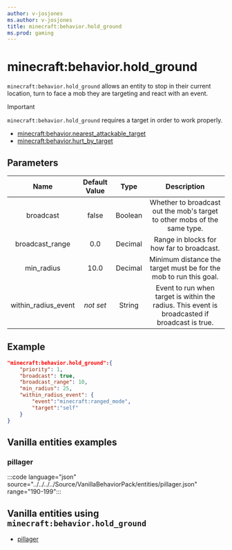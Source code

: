 ```yaml
---
author: v-josjones
ms.author: v-josjones
title: minecraft:behavior.hold_ground
ms.prod: gaming
---
```


# minecraft:behavior.hold_ground

`minecraft:behavior.hold_ground` allows an entity to stop in their current location, turn to face a mob they are targeting and react with an event.

> [!IMPORTANT]
> `minecraft:behavior.hold_ground` requires a target in order to work properly.
>
>- [minecraft:behavior.nearest_attackable_target](minecraftBehavior_nearest_attackable_target.md)
>- [minecraft:behavior.hurt_by_target](minecraftBehavior_hurt_by_target.md)

## Parameters

|Name |Default Value  |Type  |Description  |
|:---------:|:---------:|:---------:|:---------:|
|broadcast| false| Boolean| Whether to broadcast out the mob's target to other mobs of the same type. |
|broadcast_range| 0.0| Decimal| Range in blocks for how far to broadcast. |
|min_radius| 10.0| Decimal| Minimum distance the target must be for the mob to run this goal. |
|within_radius_event|*not set* | String|  Event to run when target is within the radius. This event is broadcasted if broadcast is true. |

## Example

```json
"minecraft:behavior.hold_ground":{
    "priority": 1,
    "broadcast": true,
    "broadcast_range": 10,
    "min_radius": 25,
    "within_radius_event": {
        "event":"minecraft:ranged_mode",
        "target":"self"
    }
}
```

## Vanilla entities examples

### pillager

:::code language="json" source="../../../../Source/VanillaBehaviorPack/entities/pillager.json" range="190-199":::

## Vanilla entities using `minecraft:behavior.hold_ground`

- [pillager](../../../../Source/VanillaBehaviorPack_Snippets/entities/pillager.md)
